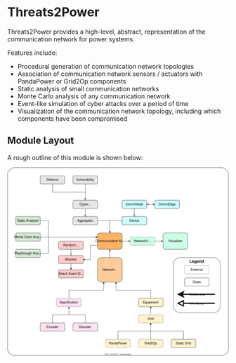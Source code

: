 # Threats2Power

Threats2Power provides a high-level, abstract, representation of the communication network for power systems.

Features include:

* Procedural generation of communication network topologies
* Association of communication network sensors / actuators with PandaPower or Grid2Op components
* Static analysis of small communication networks
* Monte Carlo analysis of any communication network
* Event-like simulation of cyber attacks over a period of time
* Visualization of the communication network topology, including which components have been compromised

## Module Layout

A rough outline of this module is shown below:

![Threats2Power.svg](Threats2Power.svg)
